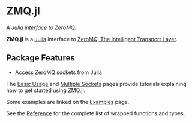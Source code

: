 # ZMQ.jl

*A Julia interface to ZeroMQ.*

**ZMQ.jl** is a [Julia](http://julialang.org) interface to [ZeroMQ, The Intelligent Transport Layer](http://zeromq.org).

## Package Features

- Access ZeroMQ sockets from Julia

The [Basic Usage](@ref) and [Multiple Sockets](@ref) pages provide tutorials explaining how to get started using ZMQ.jl.

Some examples are linked on the [Examples](@ref) page.

See the [Reference](@ref) for the complete list of wrapped functions and types.

